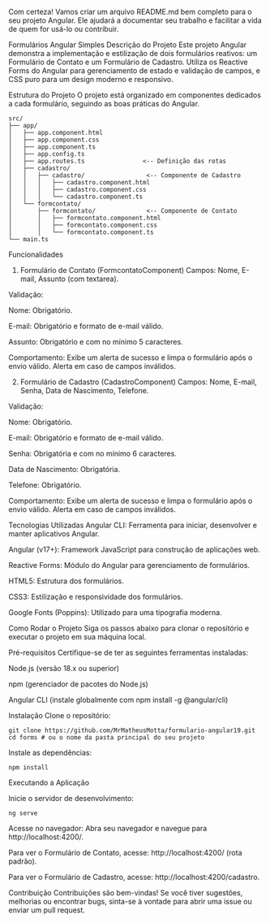 Com certeza! Vamos criar um arquivo README.md bem completo para o seu projeto Angular. Ele ajudará a documentar seu trabalho e facilitar a vida de quem for usá-lo ou contribuir.

Formulários Angular Simples
Descrição do Projeto
Este projeto Angular demonstra a implementação e estilização de dois formulários reativos: um Formulário de Contato e um Formulário de Cadastro. Utiliza os Reactive Forms do Angular para gerenciamento de estado e validação de campos, e CSS puro para um design moderno e responsivo.

Estrutura do Projeto
O projeto está organizado em componentes dedicados a cada formulário, seguindo as boas práticas do Angular.
```
src/
├── app/
│   ├── app.component.html
│   ├── app.component.css
│   ├── app.component.ts
│   ├── app.config.ts
│   ├── app.routes.ts                <-- Definição das rotas
│   ├── cadastro/
│   │   ├── cadastro/                 <-- Componente de Cadastro
│   │   │   ├── cadastro.component.html
│   │   │   ├── cadastro.component.css
│   │   │   └── cadastro.component.ts
│   └── formcontato/
│       ├── formcontato/              <-- Componente de Contato
│       │   ├── formcontato.component.html
│       │   ├── formcontato.component.css
│       │   └── formcontato.component.ts
└── main.ts

```
Funcionalidades
1. Formulário de Contato (FormcontatoComponent)
Campos: Nome, E-mail, Assunto (com textarea).

Validação:

Nome: Obrigatório.

E-mail: Obrigatório e formato de e-mail válido.

Assunto: Obrigatório e com no mínimo 5 caracteres.

Comportamento: Exibe um alerta de sucesso e limpa o formulário após o envio válido. Alerta em caso de campos inválidos.

2. Formulário de Cadastro (CadastroComponent)
Campos: Nome, E-mail, Senha, Data de Nascimento, Telefone.

Validação:

Nome: Obrigatório.

E-mail: Obrigatório e formato de e-mail válido.

Senha: Obrigatória e com no mínimo 6 caracteres.

Data de Nascimento: Obrigatória.

Telefone: Obrigatório.

Comportamento: Exibe um alerta de sucesso e limpa o formulário após o envio válido. Alerta em caso de campos inválidos.

Tecnologias Utilizadas
Angular CLI: Ferramenta para iniciar, desenvolver e manter aplicativos Angular.

Angular (v17+): Framework JavaScript para construção de aplicações web.

Reactive Forms: Módulo do Angular para gerenciamento de formulários.

HTML5: Estrutura dos formulários.

CSS3: Estilização e responsividade dos formulários.

Google Fonts (Poppins): Utilizado para uma tipografia moderna.

Como Rodar o Projeto
Siga os passos abaixo para clonar o repositório e executar o projeto em sua máquina local.

Pré-requisitos
Certifique-se de ter as seguintes ferramentas instaladas:

Node.js (versão 18.x ou superior)

npm (gerenciador de pacotes do Node.js)

Angular CLI (instale globalmente com npm install -g @angular/cli)

Instalação
Clone o repositório:
```
git clone https://github.com/MrMatheusMotta/formulario-angular19.git
cd forms # ou o nome da pasta principal do seu projeto

```


Instale as dependências:

```
npm install

```
Executando a Aplicação

Inicie o servidor de desenvolvimento:

```
ng serve

```
Acesse no navegador:
Abra seu navegador e navegue para http://localhost:4200/.

Para ver o Formulário de Contato, acesse: http://localhost:4200/ (rota padrão).

Para ver o Formulário de Cadastro, acesse: http://localhost:4200/cadastro.

Contribuição
Contribuições são bem-vindas! Se você tiver sugestões, melhorias ou encontrar bugs, sinta-se à vontade para abrir uma issue ou enviar um pull request.

